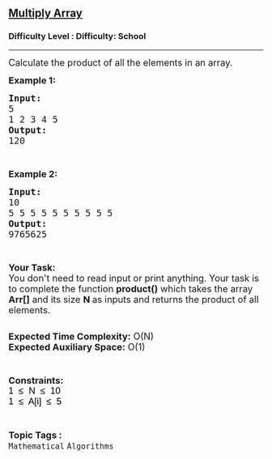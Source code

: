<h2><a href="https://www.geeksforgeeks.org/problems/multiply-array-1658312632/1?page=4&difficulty=School&sortBy=submissions">Multiply Array</a></h2><h3>Difficulty Level : Difficulty: School</h3><hr><div class="problems_problem_content__Xm_eO"><p><span style="font-size:18px">Calculate the product of all the elements in an array.</span></p>

<p><span style="font-size:18px"><strong>Example 1:</strong></span></p>

<pre><span style="font-size:18px"><strong>Input:</strong>
5
1 2 3 4 5
<strong>Output:</strong>
120</span></pre>

<p>&nbsp;</p>

<p><span style="font-size:18px"><strong>Example 2:</strong></span></p>

<pre><span style="font-size:18px"><strong>Input:</strong>
10
5 5 5 5 5 5 5 5 5 5
<strong>Output:</strong>
9765625</span></pre>

<p>&nbsp;</p>

<p><span style="font-size:18px"><strong>Your Task:&nbsp;&nbsp;</strong><br>
You don't need to read input or print anything. Your task is to complete the function <strong>product()</strong>&nbsp;which takes the array <strong>Arr[]</strong> and its size <strong>N</strong><strong> </strong>as inputs and returns the product of all elements.</span></p>

<p><br>
<span style="font-size:18px"><strong>Expected Time Complexity:</strong> O(N)<br>
<strong>Expected Auxiliary Space:</strong> O(1)</span></p>

<p>&nbsp;</p>

<p><span style="font-size:18px"><strong>Constraints:</strong><br>
<span style="background-color:transparent; color:rgb(0, 0, 0); font-family:arial">1&nbsp; ≤&nbsp; N&nbsp; ≤&nbsp; 10</span><br>
<span style="background-color:transparent; color:rgb(0, 0, 0); font-family:arial">1&nbsp; ≤&nbsp; A[i]&nbsp; ≤&nbsp; 5</span></span></p>
</div><br><p><span style=font-size:18px><strong>Topic Tags : </strong><br><code>Mathematical</code>&nbsp;<code>Algorithms</code>&nbsp;